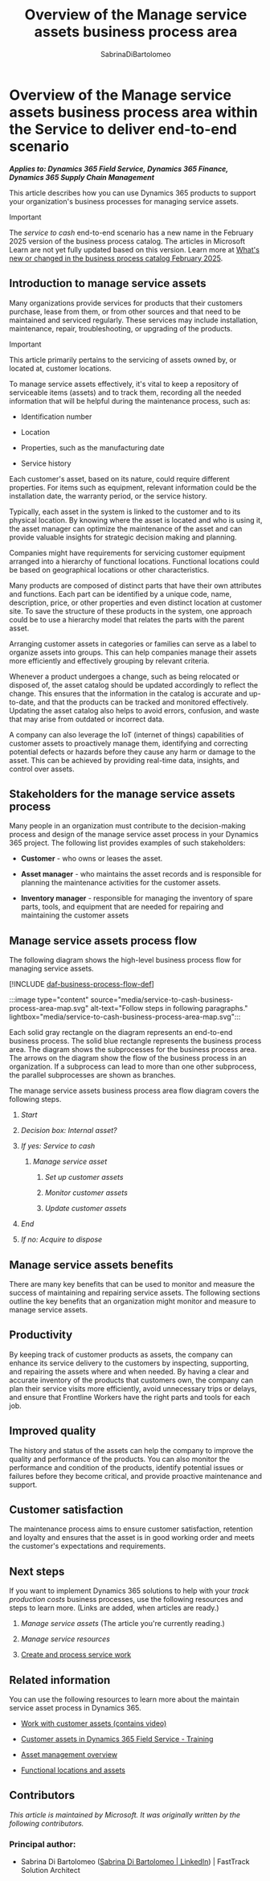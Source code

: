 ﻿---
title: Overview of the Manage service assets business process area
description: Learn about how to support your organization's business processes for managing service assets in your Dynamics 365 products.
author: SabrinaDiBartolomeo
ms.author: sabrinadi
ms.date: 02/15/2024
ms.topic: overview
---

# Overview of the Manage service assets business process area within the Service to deliver end-to-end scenario

***Applies to: Dynamics 365 Field Service, Dynamics 365 Finance, Dynamics 365 Supply Chain Management***

This article describes how you can use Dynamics 365 products to support your organization's business processes for managing service assets.

> [!IMPORTANT]
> The *service to cash* end-to-end scenario has a new name in the February 2025 version of the business process catalog. The articles in Microsoft Learn are not yet fully updated based on this version. Learn more at [What's new or changed in the business process catalog February 2025](about-whats-new-2025-february.md).

## Introduction to manage service assets

Many organizations provide services for products that their customers purchase, lease from them, or from other sources and that need to be maintained and serviced regularly. These services may include installation, maintenance, repair, troubleshooting, or upgrading of the products.

> [!IMPORTANT]
> This article primarily pertains to the servicing of assets owned by, or located at, customer locations.  

To manage service assets effectively, it's vital to keep a repository of serviceable items (assets) and to track them, recording all the needed information that will be helpful during the maintenance process, such as:

-   Identification number

-   Location

-   Properties, such as the manufacturing date

-   Service history

Each customer's asset, based on its nature, could require different properties. For items such as equipment, relevant information could be the installation date, the warranty period, or the service history.

Typically, each asset in the system is linked to the customer and to its physical location. By knowing where the asset is located and who is using it, the asset manager can optimize the maintenance of the asset and can provide valuable insights for strategic decision making and planning.

Companies might have requirements for servicing customer equipment arranged into a hierarchy of functional locations. Functional locations could be based on geographical locations or other characteristics.

Many products are composed of distinct parts that have their own attributes and functions. Each part can be identified by a unique code, name, description, price, or other properties and even distinct location at customer site. To save the structure of these products in the system, one approach could be to use a hierarchy model that relates the parts with the parent asset.

Arranging customer assets in categories or families can serve as a label to organize assets into groups. This can help companies manage their assets more efficiently and effectively grouping by relevant criteria.

Whenever a product undergoes a change, such as being relocated or disposed of, the asset catalog should be updated accordingly to reflect the change. This ensures that the information in the catalog is accurate and up-to-date, and that the products can be tracked and monitored effectively. Updating the asset catalog also helps to avoid errors, confusion, and waste that may arise from outdated or incorrect data.

A company can also leverage the IoT (internet of things) capabilities of customer assets to proactively manage them, identifying and correcting potential defects or hazards before they cause any harm or damage to the asset. This can be achieved by providing real-time data, insights, and control over assets.

## Stakeholders for the manage service assets process

Many people in an organization must contribute to the decision-making process and design of the manage service asset process in your Dynamics 365 project. The following list provides examples of such stakeholders:

-   **Customer** - who owns or leases the asset.

-   **Asset manager** - who maintains the asset records and is responsible for planning the maintenance activities for the customer assets.

-   **Inventory manager** - responsible for managing the inventory of spare parts, tools, and equipment that are needed for repairing and maintaining the customer assets

## Manage service assets process flow 

The following diagram shows the high-level business process flow for managing service assets.

[!INCLUDE [daf-business-process-flow-def](~/../shared-content/shared/guidance-includes/daf-business-process-flow-def.md)]

:::image type="content" source="media/service-to-cash-business-process-area-map.svg" alt-text="Follow steps in following paragraphs." lightbox="media/service-to-cash-business-process-area-map.svg":::

Each solid gray rectangle on the diagram represents an end-to-end business process. The solid blue rectangle represents the business process area. The diagram shows the subprocesses for the business process area. The arrows on the diagram show the flow of the business process in an organization. If a subprocess can lead to more than one other subprocess, the parallel subprocesses are shown as branches.

The manage service assets business process area flow diagram covers the following steps.

1. *Start*

2. *Decision box: Internal asset?*

3. *If yes: Service to cash*

    1. *Manage service asset*

        1. *Set up customer assets*

        2. *Monitor customer assets*

        3. *Update customer assets*

4. *End*

5. *If no: Acquire to dispose*

## Manage service assets benefits

There are many key benefits that can be used to monitor and measure the success of maintaining and repairing service assets. The following sections outline the key benefits that an organization might monitor and measure to manage service assets.

## Productivity

By keeping track of customer products as assets, the company can enhance its service delivery to the customers by inspecting, supporting, and repairing the assets where and when needed. By having a clear and accurate inventory of the products that customers own, the company can plan their service visits more efficiently, avoid unnecessary trips or delays, and ensure that Frontline Workers have the right parts and tools for each job.

## Improved quality

The history and status of the assets can help the company to improve the quality and performance of the products. You can also monitor the performance and condition of the products, identify potential issues or failures before they become critical, and provide proactive maintenance and support.

## Customer satisfaction

The maintenance process aims to ensure customer satisfaction, retention and loyalty and ensures that the asset is in good working order and meets the customer's expectations and requirements.

## Next steps

If you want to implement Dynamics 365 solutions to help with your *track production costs* business processes, use the following resources and steps to learn more. (Links are added, when articles are ready.)

1. *Manage service assets* (The article you're currently reading.)

2. *Manage service resources*

3. [Create and process service work](service-to-cash-create-process-service-work.md)

<!--- **Manage service resources and create and process service work links pending tasks migrating document files to Markdown files.

--->

## Related information

You can use the following resources to learn more about the maintain service asset process in Dynamics 365.

- [Work with customer assets (contains video)](/dynamics365/field-service/assets)

- [Customer assets in Dynamics 365 Field Service - Training](/training/modules/customer-assets)

- [Asset management overview](/dynamics365/supply-chain/asset-management)

- [Functional locations and assets](/dynamics365/supply-chain/asset-management/overview/functional-locations-and-objects)

<!--## Tags

*Industries:* Healthcare, Financial services, Retail, Manufacturing

*Stakeholders:* Customer project manager, Partner project manage, Program manager, Cutover lead, Training lead, Adoption lead, Solution architect, Developer, Data migration lead, Integration lead, Functional consultant, Business analyst, Accounts payable lead, Accounts receivable lead, Finance lead, Sales lead, Purchasing lead, Production lead, Supply chain lead

*Products: Dynamics 365 Field Service, Dynamics 365 Finance, Dynamics 365 Supply Chain Management* -->

## Contributors

*This article is maintained by Microsoft. It was originally written by the following contributors.*

### Principal author:

-   Sabrina Di Bartolomeo ([Sabrina Di Bartolomeo \| LinkedIn](https://www.linkedin.com/in/sabrina-di-bartolomeo-025463/)) \| FastTrack Solution Architect